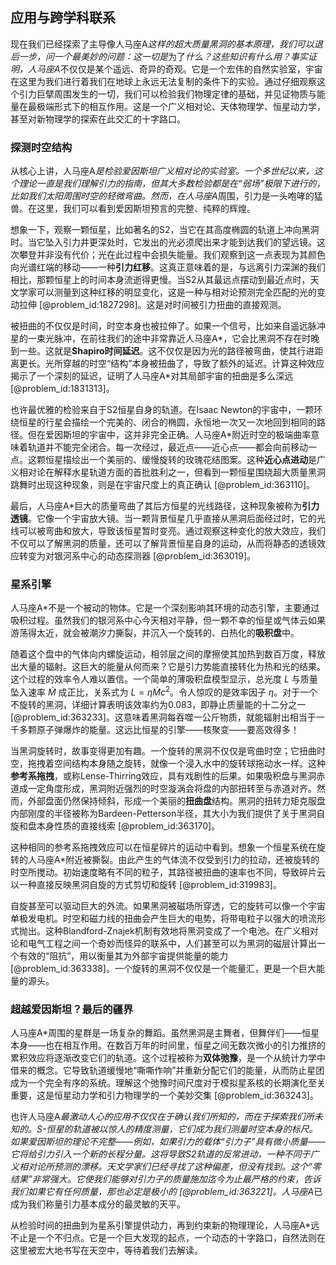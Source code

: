 ## 应用与跨学科联系

现在我们已经探索了主导像人马座A*这样的超大质量黑洞的基本原理，我们可以退后一步，问一个最美妙的问题：这一切是*为了*什么？这些知识有什么用？事实证明，人马座A*不仅仅是某个遥远、奇异的奇观。它是一个宏伟的自然实验室，宇宙在这里为我们进行着我们在地球上永远无法复制的条件下的实验。通过仔细观察这个引力巨擘周围发生的一切，我们可以检验我们物理定律的基础，并见证物质与能量在最极端形式下的相互作用。这是一个广义相对论、天体物理学、恒星动力学，甚至对新物理学的探索在此交汇的十字路口。

### 探测时空结构

从核心上讲，人马座A*是检验爱因斯坦广义相对论的实验室。一个多世纪以来，这个理论一直是我们理解引力的指南，但其大多数检验都是在“弱场”极限下进行的，比如我们太阳周围时空的轻微弯曲。然而，在人马座A*周围，引力是一头咆哮的猛兽。在这里，我们可以看到爱因斯坦预言的完整、纯粹的辉煌。

想象一下，观察一颗恒星，比如著名的S2，当它在其高度椭圆的轨道上冲向黑洞时。当它坠入引力井更深处时，它发出的光必须爬出来才能到达我们的望远镜。这次攀登并非没有代价；光在此过程中会损失能量。我们观察到这一点表现为其颜色向光谱红端的移动——一种**引力红移**。这真正意味着的是，与远离引力深渊的我们相比，那颗恒星上的时间本身流逝得更慢。当S2从其最远点摆动到最近点时，天文学家可以测量到这种红移的明显变化，这是一种与相对论预测完全匹配的光的变动拉伸 [@problem_id:1827298]。这是对时间被引力扭曲的直接观测。

被扭曲的不仅仅是时间，时空本身也被拉伸了。如果一个信号，比如来自遥远脉冲星的一束光脉冲，在前往我们的途中非常靠近人马座A*，它会比黑洞不存在时晚到一些。这就是**Shapiro时间延迟**。这不仅仅是因为光的路径被弯曲，使其行进距离更长。光所穿越的时空“结构”本身被扭曲了，导致了额外的延迟。计算这种效应揭示了一个深刻的延迟，证明了人马座A*对其局部宇宙的扭曲是多么深远 [@problem_id:1831313]。

也许最优雅的检验来自于S2恒星自身的轨道。在Isaac Newton的宇宙中，一颗环绕恒星的行星会描绘一个完美的、闭合的椭圆，永恒地一次又一次地回到相同的路径。但在爱因斯坦的宇宙中，这并非完全正确。人马座A*附近时空的极端曲率意味着轨道并不能完全闭合。每一次经过，最近点——近心点——都会向前移动一点。这颗恒星描绘出一个美丽的、缓慢旋转的玫瑰花结图案。这种**近心点进动**是广义相对论在解释水星轨道方面的首批胜利之一，但看到一颗恒星围绕超大质量黑洞跳舞时出现这种现象，则是在宇宙尺度上的真正确认 [@problem_id:363110]。

最后，人马座A*巨大的质量弯曲了其后方恒星的光线路径，这种现象被称为**引力透镜**。它像一个宇宙放大镜。当一颗背景恒星几乎直接从黑洞后面经过时，它的光线可以被弯曲和放大，导致该恒星暂时变亮。通过观察这种变化的放大效应，我们不仅可以了解黑洞的质量，还可以了解背景恒星自身的运动，从而将静态的透镜效应转变为对银河系中心的动态探测器 [@problem_id:363019]。

### 星系引擎

人马座A*不是一个被动的物体。它是一个深刻影响其环境的动态引擎，主要通过吸积过程。虽然我们的银河系中心今天相对平静，但一颗不幸的恒星或气体云如果游荡得太近，就会被潮汐力撕裂，并沉入一个旋转的、白热化的**吸积盘**中。

随着这个盘中的气体向内螺旋运动，相邻层之间的摩擦使其加热到数百万度，释放出大量的辐射。这巨大的能量从何而来？它是引力势能直接转化为热和光的结果。这个过程的效率令人难以置信。一个简单的薄吸积盘模型显示，总光度 $L$ 与质量坠入速率 $\dot{M}$ 成正比，关系式为 $L = \eta \dot{M}c^2$。令人惊叹的是效率因子 $\eta$。对于一个不旋转的黑洞，详细计算表明该效率约为0.083，即静止质量能的十二分之一 [@problem_id:363233]。这意味着黑洞每吞噬一公斤物质，就能辐射出相当于一千多颗原子弹爆炸的能量。这远比恒星的引擎——核聚变——要高效得多！

当黑洞旋转时，故事变得更加有趣。一个旋转的黑洞不仅仅是弯曲时空；它扭曲时空，拖拽着空间结构本身随之旋转，就像一个浸入水中的旋转球拖动水一样。这种**参考系拖拽**，或称Lense-Thirring效应，具有戏剧性的后果。如果吸积盘与黑洞赤道成一定角度形成，黑洞附近强烈的时空漩涡会将盘的内部扭转至与赤道对齐。然而，外部盘面仍然保持倾斜，形成一个美丽的**扭曲盘**结构。黑洞的扭转力矩克服盘内部刚度的半径被称为Bardeen-Petterson半径，其大小为我们提供了关于黑洞自旋和盘本身性质的直接线索 [@problem_id:363170]。

这种相同的参考系拖拽效应可以在恒星碎片的运动中看到。想象一个恒星系统在旋转的人马座A*附近被撕裂。由此产生的气体流不仅受到引力的拉动，还被旋转的时空所搅动。初始速度略有不同的粒子，其路径被扭曲的速率也不同，导致碎片云以一种直接反映黑洞自旋的方式剪切和旋转 [@problem_id:319983]。

自旋甚至可以驱动巨大的外流。如果黑洞被磁场所穿透，它的旋转可以像一个宇宙单极发电机。时空和磁力线的扭曲会产生巨大的电势，将带电粒子以强大的喷流形式抛出。这种Blandford-Znajek机制有效地将黑洞变成了一个电池。在广义相对论和电气工程之间一个奇妙而怪异的联系中，人们甚至可以为黑洞的磁层计算出一个有效的“阻抗”，用以衡量其为外部宇宙提供能量的能力 [@problem_id:363338]。一个旋转的黑洞不仅仅是一个能量汇，更是一个巨大能量的源头。

### 超越爱因斯坦？最后的疆界

人马座A*周围的星群是一场复杂的舞蹈。虽然黑洞是主舞者，但舞伴们——恒星本身——也在相互作用。在数百万年的时间里，恒星之间无数次微小的引力推挤的累积效应将逐渐改变它们的轨道。这个过程被称为**双体弛豫**，是一个从统计力学中借来的概念。它导致轨道缓慢地“嘶嘶作响”并重新分配它们的能量，从而防止星团成为一个完全有序的系统。理解这个弛豫时间尺度对于模拟星系核的长期演化至关重要，这是恒星动力学和引力物理学的一个美妙交集 [@problem_id:363243]。

也许人马座A*最激动人心的应用不仅仅在于确认我们所知的，而在于探索我们所未知的。S-恒星的轨道被以惊人的精度测量，它们成为我们测量时空本身的标尺。如果爱因斯坦的理论不完整——例如，如果引力的载体“引力子”具有微小质量——它将给引力引入一个新的长程分量。这将导致S2轨道的反常进动，一种不同于广义相对论所预测的漂移。天文学家们已经寻找了这种偏差，但没有找到。这个“零结果”非常强大。它使我们能够对引力子的质量施加迄今为止最严格的约束，告诉我们如果它有任何质量，那也必定是极小的 [@problem_id:363221]。人马座A*已成为我们称量引力基本成分的最灵敏的天平。

从检验时间的扭曲到为星系引擎提供动力，再到约束新的物理理论，人马座A*远不止是一个不归点。它是一个巨大发现的起点，一个动态的十字路口，自然法则在这里被宏大地书写在天空中，等待着我们去解读。